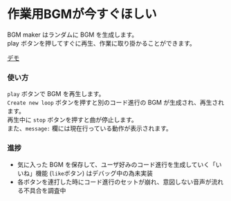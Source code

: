 # 作業用BGMが今すぐほしい
BGM maker はランダムに BGM を生成します。  
play ボタンを押してすぐに再生、作業に取り掛かることができます。    

[デモ](https://kazunittc.github.io/)    

### 使い方
`play` ボタンで BGM を再生します。  
`Create new loop` ボタンを押すと別のコード進行の BGM が生成され、再生されます。  
再生中に `stop` ボタンを押すと曲が停止します。  
また、`message:` 欄には現在行っている動作が表示されます。    

### 進捗
* 気に入った BGM を保存して、ユーザ好みのコード進行を生成していく「いいね」機能 (`like`ボタン) はデバッグ中の為未実装  
* 各ボタンを連打した時にコード進行のセットが崩れ、意図しない音声が流れる不具合を調査中